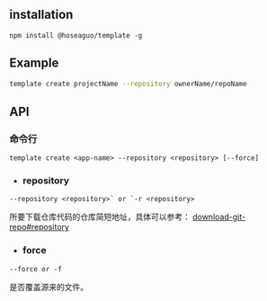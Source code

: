 ## installation
```
npm install @hoseaguo/template -g
```

## Example
```bash
template create projectName --repository ownerName/repoName
```
## API
### 命令行
```
template create <app-name> --repository <repository> [--force]
```

- ### repository

```
--repository <repository>` or `-r <repository>
```

所要下载仓库代码的仓库简短地址，具体可以参考：
[download-git-repo#repository](https://www.npmjs.com/package/download-git-repo#repository)


- ### force

```
--force or -f
```

是否覆盖源来的文件。
